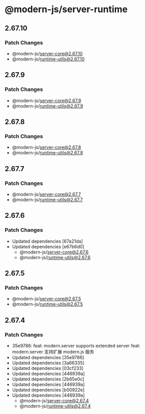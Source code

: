 # @modern-js/server-runtime

## 2.67.10

### Patch Changes

- @modern-js/server-core@2.67.10
- @modern-js/runtime-utils@2.67.10

## 2.67.9

### Patch Changes

- @modern-js/server-core@2.67.9
- @modern-js/runtime-utils@2.67.9

## 2.67.8

### Patch Changes

- @modern-js/server-core@2.67.8
- @modern-js/runtime-utils@2.67.8

## 2.67.7

### Patch Changes

- @modern-js/server-core@2.67.7
- @modern-js/runtime-utils@2.67.7

## 2.67.6

### Patch Changes

- Updated dependencies [67a21da]
- Updated dependencies [e67b6d0]
  - @modern-js/server-core@2.67.6
  - @modern-js/runtime-utils@2.67.6

## 2.67.5

### Patch Changes

- @modern-js/server-core@2.67.5
- @modern-js/runtime-utils@2.67.5

## 2.67.4

### Patch Changes

- 35e9786: feat: modern.server supports extended server
  feat: modern.server 支持扩展 modern.js 服务
- Updated dependencies [35e9786]
- Updated dependencies [3a66335]
- Updated dependencies [03cf233]
- Updated dependencies [446939a]
- Updated dependencies [2b65e0c]
- Updated dependencies [446939a]
- Updated dependencies [b00922e]
- Updated dependencies [446939a]
  - @modern-js/server-core@2.67.4
  - @modern-js/runtime-utils@2.67.4
